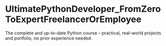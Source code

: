 # UltimatePythonDeveloper_FromZeroToExpertFreelancerOrEmployee
The complete and up-to-date Python course – practical, real-world projects and portfolio, no prior experience needed.

